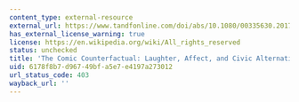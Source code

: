 ```yaml
---
content_type: external-resource
external_url: https://www.tandfonline.com/doi/abs/10.1080/00335630.2017.1401224
has_external_license_warning: true
license: https://en.wikipedia.org/wiki/All_rights_reserved
status: unchecked
title: 'The Comic Counterfactual: Laughter, Affect, and Civic Alternatives'
uid: 6178f8b7-d967-49bf-a5e7-e4197a273012
url_status_code: 403
wayback_url: ''
---
```

